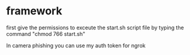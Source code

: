 # framework
first give the permissions to exceute the start.sh script file by typing the command "chmod 766 start.sh"

In camera phishing you can use my auth token for ngrok
